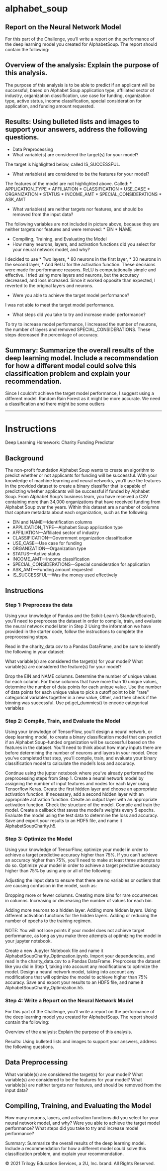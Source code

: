 # alphabet_soup


## Report on the Neural Network Model

For this part of the Challenge, you’ll write a report on the performance of the deep learning model you created for AlphabetSoup.
The report should contain the following:

## Overview of the analysis: Explain the purpose of this analysis.

The purpose of this analysis is to be able to predict if an applicant will be successful, based on Alphabet Soup application type, affiliated sector of industry, organization classification, use case for funding, organization type, active status, income classification, special consideration for application, and funding amount requested.

## Results: Using bulleted lists and images to support your answers, address the following questions.
* Data Preprocessing 
*   What variable(s) are considered the target(s) for your model?

   The target is highlighted below, called IS_SUCCESSFUL.

*   What variable(s) are considered to be the features for your model?

   The features of the model are not highlighted above. Called:
       * APPLICATION_TYPE
       * AFFILIATION
       * CLASSIFICATION
       *	USE_CASE
       *	ORGANIZATION
       *	STATUS
       *	INCOME_AMT
       *	SPECIAL_CONSIDERATIONS
       *	ASK_AMT
    
* 	What variable(s) are neither targets nor features, and should be removed from the input data?

   The following variables are not included in picture above, because they are neither targets nor features and were removed:
       *	EIN
       *	NAME
    
*	Compiling, Training, and Evaluating the Model 
* 	How many neurons, layers, and activation functions did you select for your neural network model, and why?

   I decided to use 
       *	Two layers,
       *	80 neurons in the first layer,
       *	30 neurons in the second layer,
       *	And ReLU for the activation function.
   These decisions were made for performance reasons. ReLU is computationally simple and effective. I tried using more layers and neurons, but the accuracy decreased, and loss increased. Since it worked opposite than expected,  I reverted to the original layers and neurons.

*	Were you able to achieve the target model performance?

   I was not able to meet the target model performance.

*	What steps did you take to try and increase model performance?

   To try to increase model performance, I increased the number of neurons, the number of layers and removed SPECIAL_CONSIDERATIONS. These steps decreased the percentage of accuracy.

## Summary: Summarize the overall results of the deep learning model. Include a recommendation for how a different model could solve this classification problem and explain your recommendation.

Since I couldn’t achieve the target model performance, I suggest using a different model. Random Rain Forest as it might be more accurate. We need a classification and there might be some outliers 














------------------------------------------------------------------------------------------------------------------------------------------------
# Instructions

Deep Learning Homework: Charity Funding Predictor

## Background

The non-profit foundation Alphabet Soup wants to create an algorithm to predict whether or not applicants for funding will be successful. With your knowledge of machine learning and neural networks, you’ll use the features in the provided dataset to create a binary classifier that is capable of predicting whether applicants will be successful if funded by Alphabet Soup.
From Alphabet Soup’s business team, you have received a CSV containing more than 34,000 organizations that have received funding from Alphabet Soup over the years. Within this dataset are a number of columns that capture metadata about each organization, such as the following:


* EIN and NAME—Identification columns
* APPLICATION_TYPE—Alphabet Soup application type
* AFFILIATION—Affiliated sector of industry
* CLASSIFICATION—Government organization classification
* USE_CASE—Use case for funding
* ORGANIZATION—Organization type
* STATUS—Active status
* INCOME_AMT—Income classification
* SPECIAL_CONSIDERATIONS—Special consideration for application
* ASK_AMT—Funding amount requested
* IS_SUCCESSFUL—Was the money used effectively

## Instructions

### Step 1: Preprocess the data

Using your knowledge of Pandas and the Scikit-Learn’s StandardScaler(), you’ll need to preprocess the dataset in order to compile, train, and evaluate the neural network model later in Step 2
Using the information we have provided in the starter code, follow the instructions to complete the preprocessing steps.

Read in the charity_data.csv to a Pandas DataFrame, and be sure to identify the following in your dataset:


What variable(s) are considered the target(s) for your model?
What variable(s) are considered the feature(s) for your model?


Drop the EIN and NAME columns.
Determine the number of unique values for each column.
For those columns that have more than 10 unique values, determine the number of data points for each unique value.
Use the number of data points for each unique value to pick a cutoff point to bin "rare" categorical variables together in a new value, Other, and then check if the binning was successful.
Use pd.get_dummies() to encode categorical variables


### Step 2: Compile, Train, and Evaluate the Model

Using your knowledge of TensorFlow, you’ll design a neural network, or deep learning model, to create a binary classification model that can predict if an Alphabet Soup–funded organization will be successful based on the features in the dataset. You’ll need to think about how many inputs there are before determining the number of neurons and layers in your model. Once you’ve completed that step, you’ll compile, train, and evaluate your binary classification model to calculate the model’s loss and accuracy.

Continue using the jupter notebook where you’ve already performed the preprocessing steps from Step 1.
Create a neural network model by assigning the number of input features and nodes for each layer using Tensorflow Keras.
Create the first hidden layer and choose an appropriate activation function.
If necessary, add a second hidden layer with an appropriate activation function.
Create an output layer with an appropriate activation function.
Check the structure of the model.
Compile and train the model.
Create a callback that saves the model's weights every 5 epochs.
Evaluate the model using the test data to determine the loss and accuracy.
Save and export your results to an HDF5 file, and name it AlphabetSoupCharity.h5.


### Step 3: Optimize the Model

Using your knowledge of TensorFlow, optimize your model in order to achieve a target predictive accuracy higher than 75%. If you can't achieve an accuracy higher than 75%, you'll need to make at least three attempts to do so.
Optimize your model in order to achieve a target predictive accuracy higher than 75% by using any or all of the following:

Adjusting the input data to ensure that there are no variables or outliers that are causing confusion in the model, such as:

Dropping more or fewer columns.
Creating more bins for rare occurrences in columns.
Increasing or decreasing the number of values for each bin.


Adding more neurons to a hidden layer.
Adding more hidden layers.
Using different activation functions for the hidden layers.
Adding or reducing the number of epochs to the training regimen.

NOTE: You will not lose points if your model does not achieve target performance, as long as you make three attempts at optimizing the model in your jupyter notebook.

Create a new Jupyter Notebook file and name it AlphabetSoupCharity_Optimzation.ipynb.
Import your dependencies, and read in the charity_data.csv to a Pandas DataFrame.
Preprocess the dataset like you did in Step 1, taking into account any modifications to optimize the model.
Design a neural network model, taking into account any modifications that will optimize the model to achieve higher than 75% accuracy.
Save and export your results to an HDF5 file, and name it AlphabetSoupCharity_Optimization.h5.


### Step 4: Write a Report on the Neural Network Model
For this part of the Challenge, you’ll write a report on the performance of the deep learning model you created for AlphabetSoup.
The report should contain the following:


Overview of the analysis: Explain the purpose of this analysis.


Results: Using bulleted lists and images to support your answers, address the following questions.



## Data Preprocessing

What variable(s) are considered the target(s) for your model?
What variable(s) are considered to be the features for your model?
What variable(s) are neither targets nor features, and should be removed from the input data?


## Compiling, Training, and Evaluating the Model

How many neurons, layers, and activation functions did you select for your neural network model, and why?
Were you able to achieve the target model performance?
What steps did you take to try and increase model performance?


Summary: Summarize the overall results of the deep learning model. Include a recommendation for how a different model could solve this classification problem, and explain your recommendation.



© 2021  Trilogy Education Services, a 2U, Inc. brand. All Rights Reserved.

